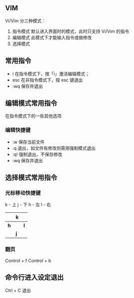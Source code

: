 ## VIM

Vi/Vim 分三种模式：

1. 指令模式 默认进入界面时的模式，此时只支持 Vi/Vim 的指令
2. 编辑模式 此模式下才能输入指令或做修改
3. 选择模式

## 常用指令

* i 在指令模式下，按「i」激活编辑模式；
* esc 在非指令模式下，按 esc 键退出
* :wq 保存并退出

## 编辑模式常用指令

在指令模式下的一些其他选项

### 编辑快捷键

* :w 保存当前文件
* :q 退出，如文件有修改则需用强制模式退出
* :q! 强制退出，不保存修改
* :wq 保存并退出

## 选择模式常用指令

### 光标移动快捷键

k - 上 j - 下  h - 左 l - 右

||**k**||
|---|---|---|
|**h**||**l**|
||**j**||

### 翻页


Control + f
Control + b

## 命令行进入设定退出

Ctrl + C 退出
